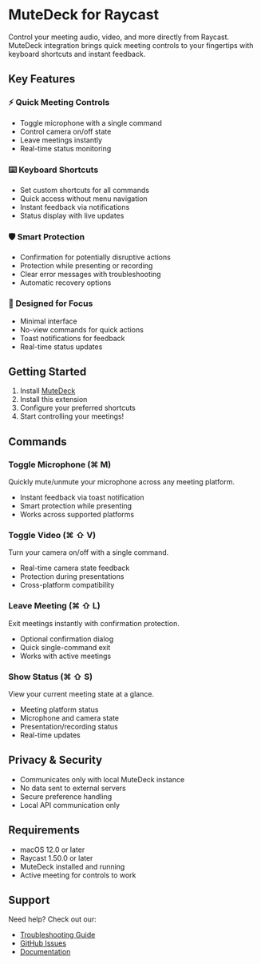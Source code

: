# MuteDeck for Raycast

Control your meeting audio, video, and more directly from Raycast. MuteDeck integration brings quick meeting controls to your fingertips with keyboard shortcuts and instant feedback.

## Key Features

### ⚡️ Quick Meeting Controls

- Toggle microphone with a single command
- Control camera on/off state
- Leave meetings instantly
- Real-time status monitoring

### ⌨️ Keyboard Shortcuts

- Set custom shortcuts for all commands
- Quick access without menu navigation
- Instant feedback via notifications
- Status display with live updates

### 🛡 Smart Protection

- Confirmation for potentially disruptive actions
- Protection while presenting or recording
- Clear error messages with troubleshooting
- Automatic recovery options

### 🎯 Designed for Focus

- Minimal interface
- No-view commands for quick actions
- Toast notifications for feedback
- Real-time status updates

## Getting Started

1. Install [MuteDeck](https://mutedeck.com)
2. Install this extension
3. Configure your preferred shortcuts
4. Start controlling your meetings!

## Commands

### Toggle Microphone (⌘ M)

Quickly mute/unmute your microphone across any meeting platform.

- Instant feedback via toast notification
- Smart protection while presenting
- Works across supported platforms

### Toggle Video (⌘ ⇧ V)

Turn your camera on/off with a single command.

- Real-time camera state feedback
- Protection during presentations
- Cross-platform compatibility

### Leave Meeting (⌘ ⇧ L)

Exit meetings instantly with confirmation protection.

- Optional confirmation dialog
- Quick single-command exit
- Works with active meetings

### Show Status (⌘ ⇧ S)

View your current meeting state at a glance.

- Meeting platform status
- Microphone and camera state
- Presentation/recording status
- Real-time updates

## Privacy & Security

- Communicates only with local MuteDeck instance
- No data sent to external servers
- Secure preference handling
- Local API communication only

## Requirements

- macOS 12.0 or later
- Raycast 1.50.0 or later
- MuteDeck installed and running
- Active meeting for controls to work

## Support

Need help? Check out our:

- [Troubleshooting Guide](https://github.com/yourusername/mutedeck-raycast-extension/blob/main/docs/troubleshooting.md)
- [GitHub Issues](https://github.com/yourusername/mutedeck-raycast-extension/issues)
- [Documentation](https://github.com/yourusername/mutedeck-raycast-extension/blob/main/README.md)
